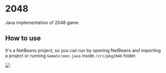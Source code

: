 # 2048

Java implementation of 2048 game

## How to use

It's a NetBeans project, so you can run by opening NetBeans and importing a
project or running `GameScreen.java` inside `/src/pkg2048` folder.

![](https://i.imgur.com/s2EhfKj.png)